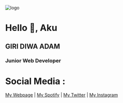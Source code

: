 ![logo](https://iili.io/JnYA1sV.png)

# Hello 👋, Aku
## GIRI DIWA ADAM
### Junior Web Developer

# Social Media :
[My Webpage](https://projectwebsite.xyz) | [My Spotify](https://open.spotify.com/user/31kbwghug5xhi4q55mc4xyiiybyy?si=05ead977d266469c&nd=1) | [My Twitter](https://twitter.com/giri_diwa) | [My Instagram](https://www.instagram.com/giri_diwa/)
